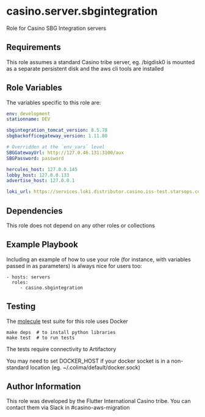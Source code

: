 casino.server.sbgintegration
=========

Role for Casino SBG Integration servers

Requirements
------------

This role assumes a standard Casino tribe server, eg. /bigdisk0 is mounted as a separate persistent disk and the aws cli tools are installed

Role Variables
--------------

The variables specific to this role are:

```yaml
env: development
stationname: DEV

sbgintegration_tomcat_version: 8.5.78
sbgbackofficegateway_version: 1.11.80

# Overridden at the `env_vars` level
SBGGatewayUrl: http://127.0.46.131:3100/aux
SBGPassword: password

hercules_host: 127.0.0.145
lobby_host: 127.0.0.133
advertise_host: 127.0.0.1

loki_url: https://services.loki.distributor.casino.iss-test.starsops.com/loki/api/v1/push
```

Dependencies
------------

This role does not depend on any other roles or collections

Example Playbook
----------------

Including an example of how to use your role (for instance, with variables passed in as parameters) is always nice for users too:

    - hosts: servers
      roles:
         - casino.sbgintegration


Testing
-------

The [molecule](https://ansible.readthedocs.io/projects/molecule/) test suite for this role uses Docker

```shell
make deps  # to install python libraries
make test  # to run tests
```

The tests require connectivity to Artifactory

You may need to set DOCKER_HOST if your docker socket is in a non-standard location (eg. ~/.colima/default/docker.sock)

Author Information
------------------

This role was developed by the Flutter International Casino tribe. You can contact them via Slack in #casino-aws-migration
